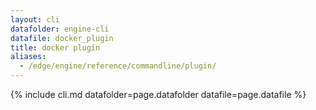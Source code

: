 ```yaml
---
layout: cli
datafolder: engine-cli
datafile: docker_plugin
title: docker plugin
aliases:
  - /edge/engine/reference/commandline/plugin/
---
```

<!--
This page is automatically generated from Docker's source code. If you want to
suggest a change to the text that appears here, open a ticket or pull request
in the source repository on GitHub:

https://github.com/docker/cli
-->
{% include cli.md datafolder=page.datafolder datafile=page.datafile %}

